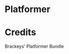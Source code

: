 # Platformer

# Credits
Brackeys' Platformer Bundle
[](https://brackeysgames.itch.io/brackeys-platformer-bundle)
